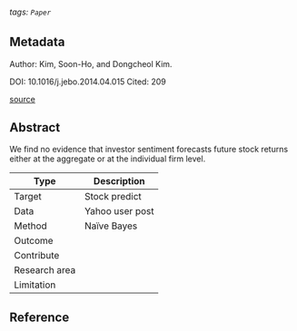 ###### tags: `Paper`

## Metadata

Author: Kim, Soon-Ho, and Dongcheol Kim.

DOI: 10.1016/j.jebo.2014.04.015
Cited: 209

[source](https://www-sciencedirect-com.nutc.idm.oclc.org/science/article/pii/S0167268114001206#sec0080)

## Abstract

We find no evidence that investor sentiment forecasts future stock returns either at the aggregate or at the individual firm level. 

| Type          | Description     |
| ------------- | --------------- |
| Target        | Stock predict   |
| Data          | Yahoo user post |
| Method        | Naïve Bayes     |
| Outcome       |                 |
| Contribute    |                 |
| Research area |                 |
| Limitation    |                 |

## Reference